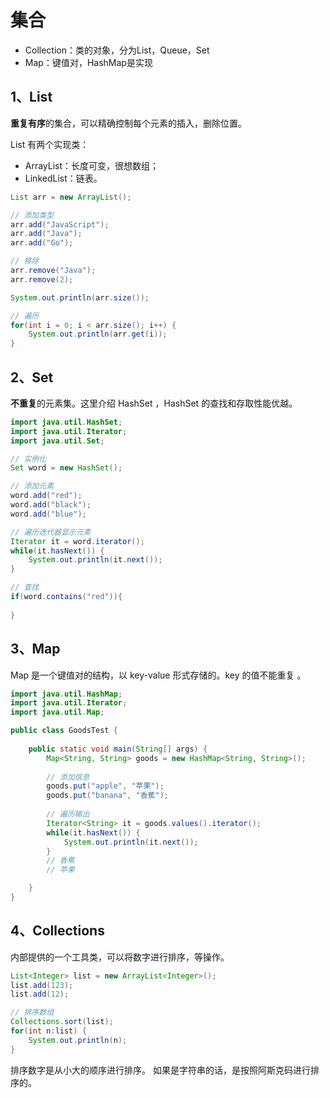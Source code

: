 # 集合

- Collection：类的对象，分为List，Queue，Set
- Map：键值对，HashMap是实现



## 1、List

**重复有序**的集合，可以精确控制每个元素的插入，删除位置。

List 有两个实现类：

- ArrayList：长度可变，很想数组；
- LinkedList：链表。

```java
List arr = new ArrayList();

// 添加类型
arr.add("JavaScript");
arr.add("Java"); 
arr.add("Go");

// 移除
arr.remove("Java");
arr.remove(2);

System.out.println(arr.size());

// 遍历
for(int i = 0; i < arr.size(); i++) {
    System.out.println(arr.get(i));
}
```



## 2、Set

**不重复**的元素集。这里介绍 HashSet ，HashSet 的查找和存取性能优越。

```java
import java.util.HashSet;
import java.util.Iterator;
import java.util.Set;

// 实例化
Set word = new HashSet();

// 添加元素
word.add("red");
word.add("black");
word.add("blue");

// 遍历迭代器显示元素
Iterator it = word.iterator();
while(it.hasNext()) {
    System.out.println(it.next());
}

// 查找
if(word.contains("red")){
    
}
```

## 3、Map

Map 是一个键值对的结构，以 key-value 形式存储的。key 的值不能重复 。

```java
import java.util.HashMap;
import java.util.Iterator;
import java.util.Map;

public class GoodsTest {
	
	public static void main(String[] args) {
		Map<String, String> goods = new HashMap<String, String>();
		
		// 添加信息
		goods.put("apple", "苹果");
		goods.put("banana", "香蕉");
		
		// 遍历输出
		Iterator<String> it = goods.values().iterator();
		while(it.hasNext()) {
			System.out.println(it.next());
		}
		// 香蕉
		// 苹果

	}
}
```



## 4、Collections

内部提供的一个工具类，可以将数字进行排序，等操作。

```java
List<Integer> list = new ArrayList<Integer>();
list.add(123);
list.add(12);

// 排序数组
Collections.sort(list);
for(int n:list) {
    System.out.println(n);
}
```

排序数字是从小大的顺序进行排序。 如果是字符串的话，是按照阿斯克码进行排序的。